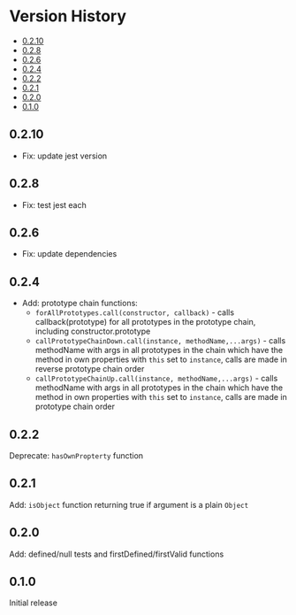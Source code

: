 # Version History

[TOC]: # " "

- [0.2.10](#0210)
- [0.2.8](#028)
- [0.2.6](#026)
- [0.2.4](#024)
- [0.2.2](#022)
- [0.2.1](#021)
- [0.2.0](#020)
- [0.1.0](#010)


## 0.2.10

* Fix: update jest version

## 0.2.8

* Fix: test jest each

## 0.2.6

* Fix: update dependencies

## 0.2.4

* Add: prototype chain functions:
  * `forAllPrototypes.call(constructor, callback)` - calls callback(prototype) for all
    prototypes in the prototype chain, including constructor.prototype
  * `callPrototypeChainDown.call(instance, methodName,...args)` - calls methodName with args in
    all prototypes in the chain which have the method in own properties with `this` set to
    `instance`, calls are made in reverse prototype chain order
  * `callPrototypeChainUp.call(instance, methodName,...args)` - calls methodName with args in
    all prototypes in the chain which have the method in own properties with `this` set to
    `instance`, calls are made in prototype chain order

## 0.2.2

Deprecate: `hasOwnPropterty` function

## 0.2.1

Add: `isObject` function returning true if argument is a plain `Object`

## 0.2.0

Add: defined/null tests and firstDefined/firstValid functions

## 0.1.0

Initial release
